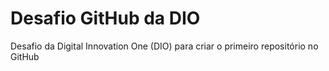 # Desafio GitHub da DIO
Desafio da Digital Innovation One (DIO) para criar o primeiro repositório no GitHub
